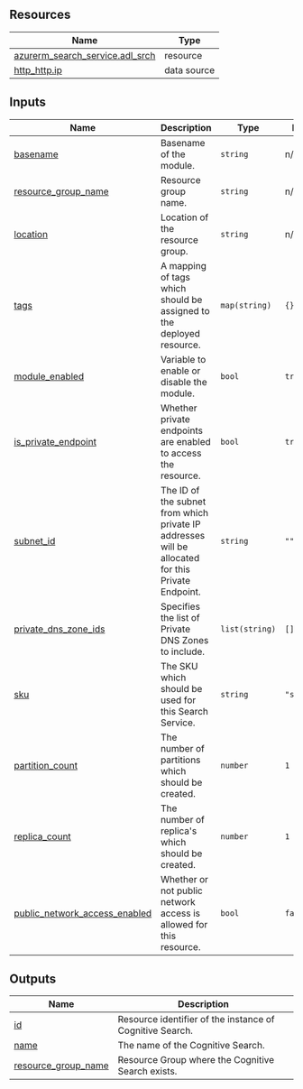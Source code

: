 <!-- BEGIN_TF_DOCS -->
## Resources

| Name | Type |
|------|------|
| [azurerm_search_service.adl_srch](https://registry.terraform.io/providers/hashicorp/azurerm/latest/docs/resources/search_service) | resource |
| [http_http.ip](https://registry.terraform.io/providers/hashicorp/http/latest/docs/data-sources/http) | data source |

## Inputs

| Name | Description | Type | Default | Required |
|------|-------------|------|---------|:--------:|
| <a name="input_basename"></a> [basename](#input\_basename) | Basename of the module. | `string` | n/a | yes |
| <a name="input_resource_group_name"></a> [resource\_group\_name](#input\_resource\_group\_name) | Resource group name. | `string` | n/a | yes |
| <a name="input_location"></a> [location](#input\_location) | Location of the resource group. | `string` | n/a | yes |
| <a name="input_tags"></a> [tags](#input\_tags) | A mapping of tags which should be assigned to the deployed resource. | `map(string)` | `{}` | no |
| <a name="input_module_enabled"></a> [module\_enabled](#input\_module\_enabled) | Variable to enable or disable the module. | `bool` | `true` | no |
| <a name="input_is_private_endpoint"></a> [is\_private\_endpoint](#input\_is\_private\_endpoint) | Whether private endpoints are enabled to access the resource. | `bool` | `true` | no |
| <a name="input_subnet_id"></a> [subnet\_id](#input\_subnet\_id) | The ID of the subnet from which private IP addresses will be allocated for this Private Endpoint. | `string` | `""` | no |
| <a name="input_private_dns_zone_ids"></a> [private\_dns\_zone\_ids](#input\_private\_dns\_zone\_ids) | Specifies the list of Private DNS Zones to include. | `list(string)` | `[]` | no |
| <a name="input_sku"></a> [sku](#input\_sku) | The SKU which should be used for this Search Service. | `string` | `"standard"` | no |
| <a name="input_partition_count"></a> [partition\_count](#input\_partition\_count) | The number of partitions which should be created. | `number` | `1` | no |
| <a name="input_replica_count"></a> [replica\_count](#input\_replica\_count) | The number of replica's which should be created. | `number` | `1` | no |
| <a name="input_public_network_access_enabled"></a> [public\_network\_access\_enabled](#input\_public\_network\_access\_enabled) | Whether or not public network access is allowed for this resource. | `bool` | `false` | no |

## Outputs

| Name | Description |
|------|-------------|
| <a name="output_id"></a> [id](#output\_id) | Resource identifier of the instance of Cognitive Search. |
| <a name="output_name"></a> [name](#output\_name) | The name of the Cognitive Search. |
| <a name="output_resource_group_name"></a> [resource\_group\_name](#output\_resource\_group\_name) | Resource Group where the Cognitive Search exists. |
<!-- END_TF_DOCS -->